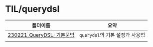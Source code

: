 # TIL/querydsl

| 폴더이름                           | 요약                     |
| ------------------------------ | ---------------------- |
| [230221_QueryDSL-기본문법](./폴더이름) | `querydsl`의 기본 설정과 사용법 |
|                                |                        |
